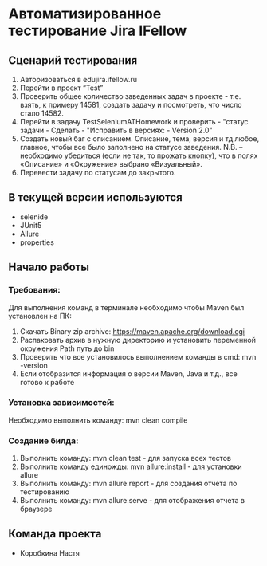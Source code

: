 # Автоматизированное тестирование Jira IFellow

## Сценарий тестирования
1. Авторизоваться в edujira.ifellow.ru 
2. Перейти в проект “Test” 
3. Проверить общее количество заведенных задач в проекте - т.е. 
взять, к примеру 14581, создать задачу и посмотреть, что число стало 14582. 
4. Перейти в задачу TestSeleniumATHomework и проверить - "статус задачи - Сделать - "Исправить в версиях: - Version 2.0" 
5. Создать новый баг с описанием. Описание, тема, версия и тд любое, главное, чтобы все было 
заполнено на статусе заведения. 
N.B. – необходимо убедиться (если не так, то прожать кнопку), что в полях «Описание» и «Окружение» 
выбрано «Визуальный». 
6. Перевести задачу по статусам до закрытого.

## В текущей версии используются
- selenide
- JUnit5
- Allure
- properties

## Начало работы
### Требования:
Для выполнения команд в терминале необходимо чтобы Maven был установлен на ПК:
1. Скачать Binary zip archive: https://maven.apache.org/download.cgi
2. Распаковать архив в нужную директорию и установить переменной окружения Path путь до bin
3. Проверить что все установилось выполнением команды в cmd: mvn -version
4. Если отобразится информация о версии Maven, Java и т.д., все готово к работе

### Установка зависимостей:
Необходимо выполнить команду: mvn clean compile

### Создание билда:
1. Выполнить команду: mvn clean test - для запуска всех тестов
2. Выполнить команду единожды: mvn allure:install - для установки allure
3. Выполнить команду: mvn allure:report - для создания отчета по тестированию
4. Выполнить команду: mvn allure:serve - для отображения отчета в браузере



## Команда проекта
- Коробкина Настя 
